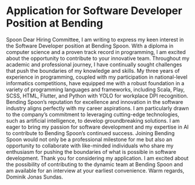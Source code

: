 # Application for Software Developer Position at Bending 
Spoon
Dear Hiring Committee,
I am writing to express my keen interest in the Software Developer position at Bending 
Spoon. With a diploma in computer science and a proven track record in programming, I 
am excited about the opportunity to contribute to your innovative team.
Throughout my academic and professional journey, I have continually sought challenges 
that push the boundaries of my knowledge and skills. My three years of experience in 
programming, coupled with my participation in national-level informatics competitions, 
have equipped me with a robust foundation in a variety of programming languages and 
frameworks, including Scala, Play, SCSS, HTML, Flutter, and Python with YOLO for 
workplace DPI recognition.
Bending Spoon’s reputation for excellence and innovation in the software industry aligns 
perfectly with my career aspirations. I am particularly drawn to the company’s commitment 
to leveraging cutting-edge technologies, such as artificial intelligence, to develop 
groundbreaking solutions. I am eager to bring my passion for software development and 
my expertise in AI to contribute to Bending Spoon’s continued success.
Joining Bending Spoon would not only be a professional milestone for me but also an 
opportunity to collaborate with like-minded individuals who share my enthusiasm for 
pushing the boundaries of what is possible in software development.
Thank you for considering my application. I am excited about the possibility of contributing 
to the dynamic team at Bending Spoon and am available for an interview at your earliest 
convenience.
Warm regards,
Dominik Jonas Sundas.
